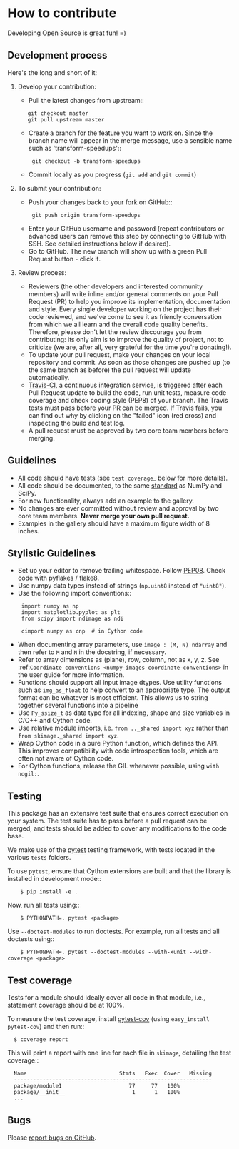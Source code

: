 # How to contribute

Developing Open Source is great fun! =)

## Development process

Here's the long and short of it:

1. Develop your contribution:
   * Pull the latest changes from upstream::
   ```
      git checkout master
      git pull upstream master
   ```
   * Create a branch for the feature you want to work on. Since the branch name will appear in the merge message, use a sensible name such as 'transform-speedups'::
     ```
      git checkout -b transform-speedups
     ```
   * Commit locally as you progress (``git add`` and ``git commit``)
1. To submit your contribution:

   * Push your changes back to your fork on GitHub::
     ```
      git push origin transform-speedups
     ```
   * Enter your GitHub username and password (repeat contributors or advanced users can remove this step by connecting to GitHub with SSH. See detailed instructions below if desired).
   * Go to GitHub. The new branch will show up with a green Pull Request  button - click it.
1. Review process:
   * Reviewers (the other developers and interested community members) will write inline and/or general comments on your Pull Request (PR) to help you improve its implementation, documentation and style.  Every single developer working on the project has their code reviewed, and we've come to see it as friendly conversation from which we all learn and the overall code quality benefits.  Therefore, please don't let the review discourage you from contributing: its only aim is to improve the quality of project, not to criticize (we are, after all, very grateful for the time you're donating!).
   * To update your pull request, make your changes on your local repository and commit. As soon as those changes are pushed up (to the same branch as before) the pull request will update automatically.
   * [Travis-CI](http://travis-ci.org/), a continuous integration service, is triggered after each Pull Request update to build the code, run unit tests, measure code coverage and check coding style (PEP8) of your branch. The Travis tests must pass before your PR can be merged. If Travis fails, you can find out why by clicking on the "failed" icon (red cross) and inspecting the build and test log.
   * A pull request must be approved by two core team members before merging.

## Guidelines

* All code should have tests (see `test coverage`_ below for more details).
* All code should be documented, to the same
  [standard](https://github.com/numpy/numpy/blob/master/doc/HOWTO_DOCUMENT.rst.txt#docstring-standard) as NumPy and SciPy.
* For new functionality, always add an example to the gallery.
* No changes are ever committed without review and approval by two core team members. **Never merge your own pull request.**
* Examples in the gallery should have a maximum figure width of 8 inches.


## Stylistic Guidelines

* Set up your editor to remove trailing whitespace.  Follow [PEP08](http://www.python.org/dev/peps/pep-0008/).  Check code with pyflakes / flake8.
* Use numpy data types instead of strings (``np.uint8`` instead of ``"uint8"``).
* Use the following import conventions::
  ```
   import numpy as np
   import matplotlib.pyplot as plt
   from scipy import ndimage as ndi

   cimport numpy as cnp  # in Cython code
  ```
* When documenting array parameters, use ``image : (M, N) ndarray`` and then refer to ``M`` and ``N`` in the docstring, if necessary.
* Refer to array dimensions as (plane), row, column, not as x, y, z. See :ref:`Coordinate conventions <numpy-images-coordinate-conventions>` in the user guide for more information.
* Functions should support all input image dtypes.  Use utility functions such as ``img_as_float`` to help convert to an appropriate type.  The output format can be whatever is most efficient.  This allows us to string together several functions into a pipeline
* Use ``Py_ssize_t`` as data type for all indexing, shape and size variables in C/C++ and Cython code.
* Use relative module imports, i.e. ``from .._shared import xyz`` rather than ``from skimage._shared import xyz``.
* Wrap Cython code in a pure Python function, which defines the API. This improves compatibility with code introspection tools, which are often not aware of Cython code.
* For Cython functions, release the GIL whenever possible, using
  ``with nogil:``.


## Testing

This package has an extensive test suite that ensures correct execution on your system.  The test suite has to pass before a pull request can be merged, and tests should be added to cover any modifications to the code base.

We make use of the [pytest](https://docs.pytest.org/en/latest/) testing framework, with tests located in the various ``tests`` folders.

To use ``pytest``, ensure that Cython extensions are built and that
the library is installed in development mode::
```
    $ pip install -e .
```
Now, run all tests using::
```
    $ PYTHONPATH=. pytest <package>
```
Use ``--doctest-modules`` to run doctests.
For example, run all tests and all doctests using::
```
    $ PYTHONPATH=. pytest --doctest-modules --with-xunit --with-coverage <package>
```

## Test coverage

Tests for a module should ideally cover all code in that module, i.e., statement coverage should be at 100%.

To measure the test coverage, install [pytest-cov](http://pytest-cov.readthedocs.io/en/latest/) (using ``easy_install pytest-cov``) and then run::
```
  $ coverage report
```
This will print a report with one line for each file in `skimage`,
detailing the test coverage::
```
  Name                             Stmts   Exec  Cover   Missing
  --------------------------------------------------------------
  package/module1                     77     77   100%
  package/__init__                     1      1   100%
  ...
```

## Bugs

Please [report bugs on GitHub](https://github.com/Borda/pyImRegBenchmark/issues).
